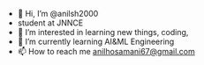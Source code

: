 - 👋 Hi, I’m @anilsh2000
- student at JNNCE
- 👀 I’m interested in learning new things, coding, 
- 🌱 I’m currently learning AI&ML Engineering
- 📫 How to reach me anilhosamani67@gmail.com
  

<!---
anilsh2000/anilsh2000 is a ✨ special ✨ repository because its `README.md` (this file) appears on your GitHub profile.
You can click the Preview link to take a look at your changes.
--->
